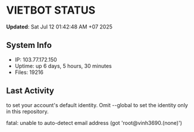 # VIETBOT STATUS
**Updated**: Sat Jul 12 01:42:48 AM +07 2025

## System Info
- IP: 103.77.172.150
- Uptime: up 6 days, 5 hours, 30 minutes
- Files: 19216

## Last Activity

to set your account's default identity.
Omit --global to set the identity only in this repository.

fatal: unable to auto-detect email address (got 'root@vinh3690.(none)')
